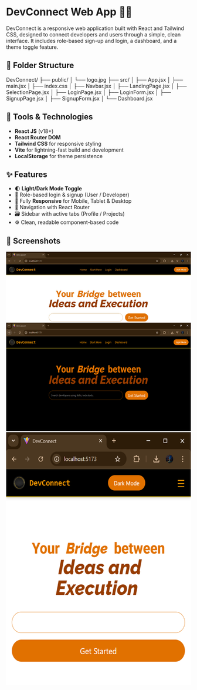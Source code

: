 # DevConnect Web App 💼🚀

DevConnect is a responsive web application built with React and Tailwind CSS, designed to connect developers and users through a simple, clean interface. It includes role-based sign-up and login, a dashboard, and a theme toggle feature.

## 📂 Folder Structure
DevConnect/
├── public/
│ └── logo.jpg
├── src/
│ ├── App.jsx
│ ├── main.jsx
│ ├── index.css
│ ├── Navbar.jsx
│ ├── LandingPage.jsx
│ ├── SelectionPage.jsx
│ ├── LoginPage.jsx
│ ├── LoginForm.jsx
│ ├── SignupPage.jsx
│ ├── SignupForm.jsx
│ └── Dashboard.jsx

## 🔧 Tools & Technologies

- **React JS** (v18+)
- **React Router DOM**
- **Tailwind CSS** for responsive styling
- **Vite** for lightning-fast build and development
- **LocalStorage** for theme persistence

## ✨ Features

- 🌓 **Light/Dark Mode Toggle**
- 👤 Role-based login & signup (User / Developer)
- 📱 Fully **Responsive** for Mobile, Tablet & Desktop
- 🧭 Navigation with React Router
- 🗃️ Sidebar with active tabs (Profile / Projects)
- ⚙️ Clean, readable component-based code

## 📸 Screenshots
![Website UI](image.png)
![Website UI Dark Mode](image-1.png)
![Mobile Responsive Design](image-2.png)

